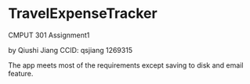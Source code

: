 # TravelExpenseTracker
CMPUT 301 Assignment1 

by Qiushi Jiang CCID: qsjiang 1269315

The app meets most of the requirements except saving to disk and email feature.
